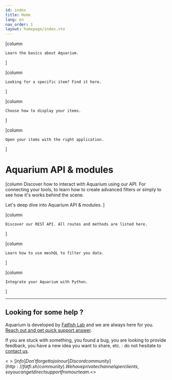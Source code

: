 ```yaml
---
id: index
title: Home
lang: en
nav_order: 1
layout: homepage/index.vto
---
```


[column
```card [<span class="aq-icon">flag</span> Introduction](./web/introduction.md)
Learn the basics about Aquarium.
```
]

[column
```card [<span class="aq-icon">category</span> Items](./web/items/index.md)
Looking for a specific item? Find it here.
```
]

[column
```card [<span class="aq-icon">chrome_reader_mode</span> Workspaces](./web/workspaces/index.md)
Choose how to display your items.
```
]

[column
```card [<span class="aq-icon">apps</span> Applications](./web/applications/index.md)
Open your items with the right application.
```
]

# Aquarium API & modules

[column
Discover how to interact with Aquarium using our API. For connecting your tools, to learn how to create advanced filters or simply to see how it's works behind the scene.

Let's deep dive into Aquarium API & modules.
]

[column
```card [<span class="aq-icon">api</span> REST API](./api/rest.md)
Discover our REST API. All routes and methods are listed here.
```
]

[column
```card [<span class="aq-icon outline">speed</span> meshQL](./api/meshql.md)
Learn how to use meshQL to filter you data.
```
]

[column
```card [<span class="aq-icon">code</span> Python](./api/modules/python.md)
Integrate your Aquarium with Python.
```
]

---

## Looking for some help ?

Aquarium is developed by [Fatfish Lab](https://fatfi.sh) and we are always here for you. [Reach out and get quick support answer](./contact.md).

If you are stuck with something, you found a bug, you are looking to provide feedback, you have a new idea you want to share, etc. : do not hesitate to [contact us](./contact.md).

<$>[info]
Don't forget to join our [Discord community](http://fatfi.sh/community). We have private channels per clients, so you can get direct support from our team.
<$>